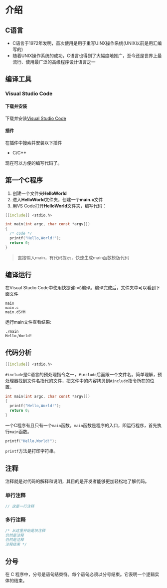 # 介绍

## C语言

* C语言于1972年发明，首次使用是用于重写UINX操作系统(UNIX以前是用汇编写的)
* 随着UNIX操作系统的成功，C语言也得到了大幅度地推广，至今还是世界上最流行、使用最广泛的高级程序设计语言之一

## 编译工具

### Visual Studio Code

#### 下载并安装

下载并安装[Visual Studio Code](https://code.visualstudio.com)

#### 插件

在插件中搜索并安装以下插件

* C/C++

现在可以方便的编写代码了。

## 第一个C程序

1. 创建一个文件夹**HelloWorld**
2. 进入**HelloWorld**文件夹，创建一个**main.c**文件
3. 用VS Code打开**HelloWorld**文件夹，编写代码：

```c
[[include]] <stdio.h>

int main(int argc, char const *argv[])
{
  /* code */
  printf("Hello,World!");
  return 0;
}
```

> 直接输入main，有代码提示，快速生成main函数模版代码

## 编译运行

在Visual Studio Code中使用快捷键`⇧⌘B`编译。编译完成后，文件夹中可以看到下面文件

```
main
main.c
main.dSYM
```

运行main文件查看结果:

```shell
./main
Hello,World!
```

## 代码分析

```c
[[include]] <stdio.h>
```

`#include`是C语言的预处理指令之一，`#include`后面跟一个文件名。简单理解，预处理器找到文件名指代的文件，把文件中的内容拷贝到`#includ`e指令所在的位置。

```c
int main(int argc, char const *argv[])
{
  printf("Hello,World!");
  return 0;
}
```

一个C程序有且只有一个`main`函数。`main`函数是程序的入口，即运行程序，首先执行`main`函数。

```c
printf("Hello,World!");
```

`printf`方法是打印字符串。

## 注释

注释就是对代码的解释和说明，其目的是开发者能够更加轻松地了解代码。

### 单行注释

```c
// 这是一行注释
```

### 多行注释

```c
/* 从这里开始是块注释
仍然是注释
仍然是注释
注释结束 */
```

## 分号

在 C 程序中，分号是语句结束符。每个语句必须以分号结束。它表明一个逻辑实体的结束。

